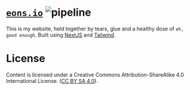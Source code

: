 # [`eons.io`](https://www.eons.io/) ![pipeline](https://github.com/sondr3/web/workflows/pipeline/badge.svg)

This is my website, held together by tears, glue and a healthy dose of `eh, good enough`. Built using [NextJS](https://nextjs.org/) and [Tailwind](https://tailwindcss.com/).

# License

Content is licensed under a Creative Commons Attribution-ShareAlike 4.0 International License. ([CC BY SA 4.0](https://creativecommons.org/licenses/by-sa/4.0/)).
